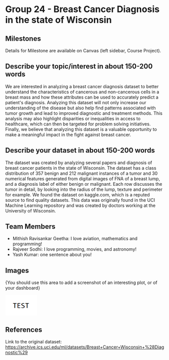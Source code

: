 # Group 24 - Breast Cancer Diagnosis in the state of Wisconsin

## Milestones

Details for Milestone are available on Canvas (left sidebar, Course Project).

## Describe your topic/interest in about 150-200 words

We are interested in analyzing a breast cancer diagnosis dataset to better understand the characteristics of cancerous and non-cancerous cells in a breast mass and how these attributes can be used to accurately predict a patient's diagnosis. Analyzing this dataset will not only increase our understanding of the disease but also help find patterns associated with tumor growth and lead to improved diagnostic and treatment methods. This analysis may also highlight disparities or inequalities in access to healthcare, which can then be targeted for problem solving initiatives. Finally, we believe that analyzing this dataset is a valuable opportunity to make a meaningful impact in the fight against breast cancer.

## Describe your dataset in about 150-200 words

The dataset was created by analyzing several papers and diagnosis of breast cancer patients in the state of Wisconsin. The dataset has a class distribution of 357 benign and 212 malignant instances of a tumor and 30 numerical features generated from digital images of FNA of a breast lump, and a diagnosis label of either benign or malignant.  Each row discusses the tumor in detail, by looking into the radius of the lump, texture and perimeter for example. We found the dataset on kaggle.com, which is a reputed source to find quality datasets. This data was originally found in the UCI Machine Learning repository and was created by doctors working at the University of Wisconsin.

## Team Members

- Mithish Ravisankar Geetha: I love aviation, mathematics and programming!
- Rajveer Sodhi: I love programming, movies, and astronomy!
- Yash Kumar: one sentence about you!

## Images

{You should use this area to add a screenshot of an interesting plot, or of your dashboard}

<img src ="images/test.png" width="100px">

## References

Link to the original dataset: https://archive.ics.uci.edu/ml/datasets/Breast+Cancer+Wisconsin+%28Diagnostic%29



